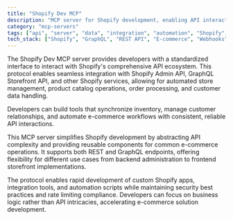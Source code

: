 ```yaml
---
title: "Shopify Dev MCP"
description: "MCP server for Shopify development, enabling API interactions and store management through standardized tools."
category: "mcp-servers"
tags: ["api", "server", "data", "integration", "automation", "Shopify", "e-commerce", "GraphQL", "REST"]
tech_stack: ["Shopify", "GraphQL", "REST API", "E-commerce", "Webhooks"]
---
```


The Shopify Dev MCP server provides developers with a standardized interface to interact with Shopify's comprehensive API ecosystem. This protocol enables seamless integration with Shopify Admin API, GraphQL Storefront API, and other Shopify services, allowing for automated store management, product catalog operations, order processing, and customer data handling. 

Developers can build tools that synchronize inventory, manage customer relationships, and automate e-commerce workflows with consistent, reliable API interactions. 

This MCP server simplifies Shopify development by abstracting API complexity and providing reusable components for common e-commerce operations. It supports both REST and GraphQL endpoints, offering flexibility for different use cases from backend administration to frontend storefront implementations. 

The protocol enables rapid development of custom Shopify apps, integration tools, and automation scripts while maintaining security best practices and rate limiting compliance. Developers can focus on business logic rather than API intricacies, accelerating e-commerce solution development.